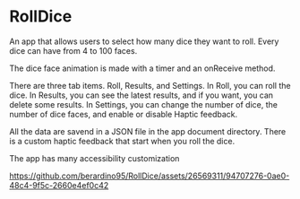 # RollDice
An app that allows users to select how many dice they want to roll. Every dice can have from 4 to 100 faces.

The dice face animation is made with a timer and an onReceive method.

There are three tab items. Roll, Results, and Settings. In Roll, you can roll the dice. In Results, you can see the latest results, and if you want, you can delete some results. In Settings, you can change the number of dice, the number of dice faces, and enable or disable Haptic feedback.

All the data are savend in a JSON file in the app document directory.
There is a custom haptic feedback that start when you roll the dice.

The app has many accessibility customization

https://github.com/berardino95/RollDice/assets/26569311/94707276-0ae0-48c4-9f5c-2660e4ef0c42

